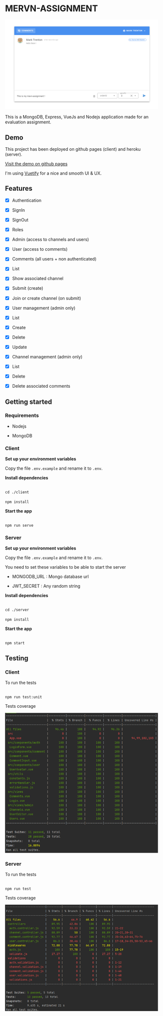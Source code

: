 # MERVN-ASSIGNMENT

![demo screenshot](https://github.com/FekihTaoufik/mevn-assignment/blob/master/images/demo.png?raw=true)

This is a MongoDB, Express, VueJs and Nodejs application made for an evaluation assignment.

## Demo

This project has been deployed on github pages (client) and heroku (server).

[Visit the demo on github pages](https://fekihtaoufik.github.io/mevn-assignment/)

I'm using [Vuetify](https://vuetifyjs.com/) for a nice and smooth UI & UX.

## Features

- [x] Authentication

- [x] SignIn

- [x] SignOut

- [x] Roles

- [x] Admin (access to channels and users)

- [x] User (access to comments)

- [x] Comments (all users + non authenticated)

- [x] List

- [x] Show associated channel

- [x] Submit (create)

- [x] Join or create channel (on submit)

- [x] User management (admin only)

- [x] List

- [x] Create

- [x] Delete

- [x] Update

- [x] Channel management (admin only)

- [x] List

- [x] Delete

- [x] Delete associated comments

## Getting started

### Requirements

- Nodejs

- MongoDB

### Client

**Set up your environment variables**

Copy the file `.env.example` and rename it to `.env`.

**Install dependencies**

```

cd ./client

npm install

```

**Start the app**

```

npm run serve

```

### Server

**Set up your environment variables**

Copy the file `.env.example` and rename it to `.env`.

You need to set these variables to be able to start the server

- MONGODB_URL : Mongo database url

- JWT_SECRET : Any random string

**Install dependencies**

```

cd ./server

npm install

```

**Start the app**

```

npm start

```

## Testing

### Client

To run the tests

```

npm run test:unit

```

Tests coverage

![Client coverage](https://github.com/FekihTaoufik/mevn-assignment/blob/master/images/client-coverage.png?raw=true)

### Server

To run the tests

```

npm run test

```

Tests coverage

![Client coverage](https://github.com/FekihTaoufik/mevn-assignment/blob/master/images/server-coverage.png?raw=true)
